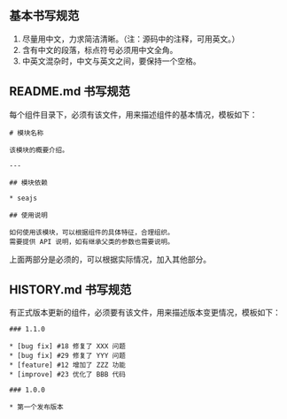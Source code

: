 
## 基本书写规范

1. 尽量用中文，力求简洁清晰。（注：源码中的注释，可用英文。）
1. 含有中文的段落，标点符号必须用中文全角。
1. 中英文混杂时，中文与英文之间，要保持一个空格。


## README.md 书写规范

每个组件目录下，必须有该文件，用来描述组件的基本情况，模板如下：

```
# 模块名称

该模块的概要介绍。

---

## 模块依赖

* seajs

## 使用说明

如何使用该模块，可以根据组件的具体特征，合理组织。
需要提供 API 说明，如有继承父类的参数也需要说明。
```

上面两部分是必须的，可以根据实际情况，加入其他部分。


## HISTORY.md 书写规范

有正式版本更新的组件，必须要有该文件，用来描述版本变更情况，模板如下：

```
### 1.1.0

* [bug fix] #18 修复了 XXX 问题
* [bug fix] #29 修复了 YYY 问题
* [feature] #12 增加了 ZZZ 功能
* [improve] #23 优化了 BBB 代码

### 1.0.0

* 第一个发布版本
```